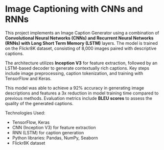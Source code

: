 # **Image Captioning with CNNs and RNNs**


This project implements an Image Caption Generator using a combination of **Convolutional Neural Networks (CNNs) and Recurrent Neural Networks (RNNs) with Long Short Term Memory (LSTM)** layers. The model is trained on the Flickr8K dataset, consisting of 8,000 images paired with descriptive captions.

The architecture utilizes **Inception V3** for feature extraction, followed by an LSTM-based decoder to generate contextually rich captions. Key steps include image preprocessing, caption tokenization, and training with TensorFlow and Keras.

This model was able to achieve a 92% accuracy in generating image descriptions and features a 3x reduction in model training time compared to previous methods. Evaluation metrics include **BLEU scores** to assess the quality of the generated captions.

Technologies Used:
- TensorFlow, Keras
- CNN (Inception V3) for feature extraction
- RNN (LSTM) for caption generation
- Python libraries: Pandas, NumPy, Seaborn
- Flickr8K dataset

